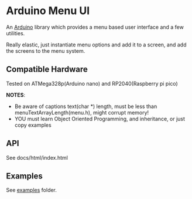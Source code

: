 # Arduino Menu UI

An [Arduino](https://arduino.cc/) library which provides a menu based user interface and a few utilities.

Really elastic, just instantiate menu options and add it to a screen, and add the screens to the menu system.

## Compatible Hardware

Tested on ATMega328p(Arduino nano) and RP2040(Raspberry pi pico)

**NOTES**:
 * Be aware of captions text(char *) length, must be less than menuTextArrayLength(menu.h), might corrupt memory!
 * YOU must learn Object Oriented Programming, and inheritance, or just copy examples


## API

See docs/html/index.html

## Examples

See [examples](examples) folder.
